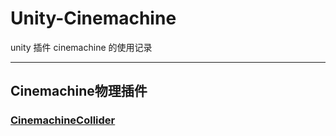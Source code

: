 # Unity-Cinemachine
unity 插件 cinemachine 的使用记录
> 
---
## Cinemachine物理插件
### [CinemachineCollider](https://github.com/JuwayD/Unity-Cinemachine/blob/main/CinemachineCollider.md)
